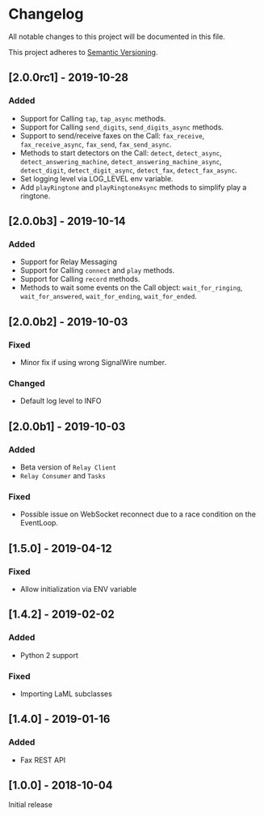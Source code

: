 # Changelog
All notable changes to this project will be documented in this file.

This project adheres to [Semantic Versioning](https://semver.org/spec/v2.0.0.html).

<!-- ## [Unreleased] -->
## [2.0.0rc1] - 2019-10-28
### Added
- Support for Calling `tap`, `tap_async` methods.
- Support for Calling `send_digits`, `send_digits_async` methods.
- Support to send/receive faxes on the Call: `fax_receive`, `fax_receive_async`, `fax_send`, `fax_send_async`.
- Methods to start detectors on the Call: `detect`, `detect_async`, `detect_answering_machine`, `detect_answering_machine_async`, `detect_digit`, `detect_digit_async`, `detect_fax`, `detect_fax_async`.
- Set logging level via LOG_LEVEL env variable.
- Add `playRingtone` and `playRingtoneAsync` methods to simplify play a ringtone.

## [2.0.0b3] - 2019-10-14
### Added
- Support for Relay Messaging
- Support for Calling `connect` and `play` methods.
- Support for Calling `record` methods.
- Methods to wait some events on the Call object: `wait_for_ringing`, `wait_for_answered`, `wait_for_ending`, `wait_for_ended`.

## [2.0.0b2] - 2019-10-03
### Fixed
- Minor fix if using wrong SignalWire number.

### Changed
- Default log level to INFO

## [2.0.0b1] - 2019-10-03
### Added
- Beta version of `Relay Client`
- `Relay Consumer` and `Tasks`

### Fixed
- Possible issue on WebSocket reconnect due to a race condition on the EventLoop.

## [1.5.0] - 2019-04-12
### Fixed
- Allow initialization via ENV variable

## [1.4.2] - 2019-02-02
### Added
- Python 2 support
### Fixed
- Importing LaML subclasses

## [1.4.0] - 2019-01-16
### Added
- Fax REST API

## [1.0.0] - 2018-10-04

Initial release

<!---
### Added
### Changed
### Removed
### Fixed
### Security
-->

